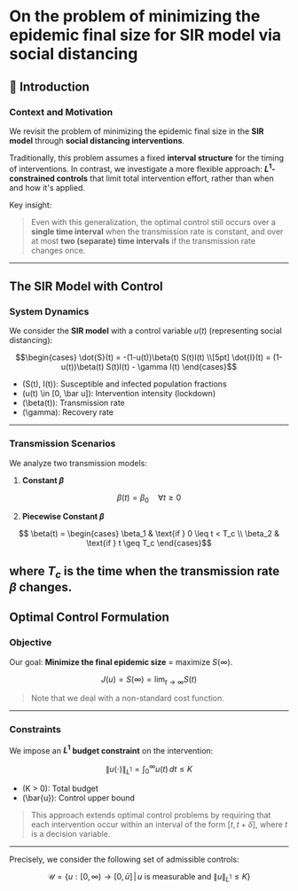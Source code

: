 # On the problem of minimizing the epidemic final size for SIR model via social distancing

## 📘 Introduction

### **Context and Motivation**

We revisit the problem of minimizing the epidemic final size in the **SIR model** through **social distancing interventions**.

Traditionally, this problem assumes a fixed **interval structure** for the timing of interventions. In contrast, we investigate a more flexible approach: **$L^1$-constrained controls** that limit total intervention effort, rather than when and how it's applied.

Key insight:

> Even with this generalization, the optimal control still occurs over a **single time interval** when the transmission rate is constant, and over at most **two (separate) time intervals** if the transmission rate changes once.
---


## The SIR Model with Control 

### **System Dynamics**

We consider the **SIR model** with a control variable $u(t)$ (representing social distancing):

```math
\begin{cases}
\dot{S}(t) = -(1-u(t))\beta(t) S(t)I(t) \\[5pt]
\dot{I}(t) = (1-u(t))\beta(t) S(t)I(t) - \gamma I(t)
\end{cases}
```

* \(S(t), I(t)\): Susceptible and infected population fractions
* \(u(t) \in [0, \bar u]\): Intervention intensity (lockdown)
* \(\beta(t)\): Transmission rate
* \(\gamma\): Recovery rate
---

### **Transmission Scenarios**

We analyze two transmission models:

1. **Constant $\beta$**  

```math
   \beta(t) = \beta_0 \quad \forall t \geq 0
```

2. **Piecewise Constant $\beta$**

```math
   \beta(t) = \begin{cases}
   \beta_1 & \text{if } 0 \leq t < T_c \\
   \beta_2 & \text{if } t \geq T_c
   \end{cases}
```

where $T_c$ is the time when the transmission rate $\beta$ changes.
---

## Optimal Control Formulation

### **Objective**

Our goal: **Minimize the final epidemic size** = maximize $S(\infty)$.

```math
J(u) = S(\infty) = \lim_{t \to \infty} S(t)
```

> Note that we deal with a non-standard cost function.
---


### **Constraints**

We impose an **$L^1$ budget constraint** on the intervention:

```math
\|u(\cdot)\|_{L^1} = \int_0^{\infty} u(t) \, dt \leq K
```

* \(K > 0\): Total budget
* \(\bar{u}\): Control upper bound

> This approach extends optimal control problems by requiring that each intervention occur within an interval of the form $[t, t + \delta]$, where $t$ is a decision variable.

---


Precisely, we consider the following set of admissible controls:

```math
\mathcal{U} = \{u : [0,\infty) \to [0,\bar{u}] \,|\, u \text{ is measurable and } \|u\|_{L^1} \leq K \}
```
